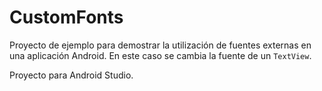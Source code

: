 CustomFonts
===========

Proyecto de ejemplo para demostrar la utilización de fuentes externas en una aplicación Android.
En este caso se cambia la fuente de un `TextView`.

Proyecto para Android Studio.

